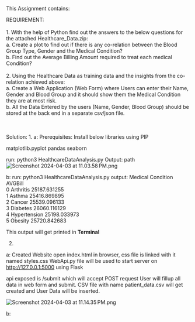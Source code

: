 This Assignment contains:

REQUIREMENT:
</br></br> 1. With the help of Python find out the answers to the below questions for the attached
Healthcare_Data.zip:
</br>a. Create a plot to find out if there is any co-relation between the Blood Group Type,
Gender and the Medical Condition?
</br>b. Find out the Average Billing Amount required to treat each medical Condition?
</br></br> 2. Using the Healthcare Data as training data and the insights from the co-relation achieved above:
</br>a. Create a Web Application (Web Form) where Users can enter their Name, Gender and
Blood Group and it should show them the Medical Condition they are at most risk.
</br>b. All the Data Entered by the users (Name, Gender, Blood Group) should be stored at the
back end in a separate csv/json file.
</br></br></br>

Solution:
1.
a: 
Prerequisites:
Install below libraries using PIP

matplotlib.pyplot
pandas
seaborn

run:  python3 HealthcareDataAnalysis.py 
Output: path![Screenshot 2024-04-03 at 11.03.58 PM.png](..%2F..%2F..%2F..%2Fvar%2Ffolders%2F86%2Fb0348_xx4sbcb0vcx56n4j4w0000gp%2FT%2FTemporaryItems%2FNSIRD_screencaptureui_BkdLK6%2FScreenshot%202024-04-03%20at%2011.03.58%E2%80%AFPM.png)

b: 
run:  python3 HealthcareDataAnalysis.py 
output: 
Medical Condition </t>      AVGBill</br>
0   </t>        Arthritis </t>   25187.631255</br>
1   </t>           Asthma </t>   25416.869895</br>
2   </t>           Cancer </t>   25539.096133</br>
3   </t>        Diabetes  </t>   26060.116129</br>
4   </t>    Hypertension  </t>   25198.033973</br>
5   </t>         Obesity  </t>   25720.842683</br>

This output will get printed in <b>Terminal</b>

2.
a:
Created Website open index.html in browser, css file is linked with it named styles.css
WebApi.py file will be used to start server on http://127.0.0.1:5000 using Flask

api exposed is /submit which will accept POST request 
User will fillup all data in web form and submit. CSV file with name patient_data.csv will get created and User Data will be inserted.

![Screenshot 2024-04-03 at 11.14.35 PM.png](..%2F..%2F..%2F..%2Fvar%2Ffolders%2F86%2Fb0348_xx4sbcb0vcx56n4j4w0000gp%2FT%2FTemporaryItems%2FNSIRD_screencaptureui_25CFRJ%2FScreenshot%202024-04-03%20at%2011.14.35%E2%80%AFPM.png)

b: 
